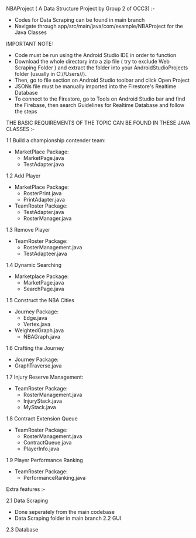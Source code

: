 NBAProject ( A Data Structure Project by Group 2 of OCC3) :-

- Codes for Data Scraping can be found in main branch
- Navigate through app/src/main/java/com/example/NBAProject for the Java Classes

IMPORTANT NOTE:
- Code must be run using the Android Studio IDE in order to function
- Download the whole directory into a zip file ( try to exclude Web Scraping Folder ) and extract the folder into your AndroidStudioProjects folder (usually in C://Users//).
- Then, go to file section on Android Studio toolbar and click Open Project
- JSONs file must be manually imported into the Firestore's Realtime Database
- To connect to the Firestore, go to Tools on Android Studio bar and find the Firebase, then search Guidelines for Realtime Database and follow the steps


THE BASIC REQUIREMENTS OF THE TOPIC CAN BE FOUND IN THESE JAVA CLASSES :-

1.1 Build a championship contender team:
- MarketPlace Package:
  - MarketPage.java
  - TestAdapter.java
  
1.2 Add Player
- MarketPlace Package:
  - RosterPrint.java
  - PrintAdapter.java
- TeamRoster Package:
  - TestAdapter.java
  - RosterManager.java
  
1.3 Remove Player
- TeamRoster Package:
  - RosterManagement.java
  - TestAdapteer.java
  
1.4 Dynamic Searching
- Marketplace Package:
  - MarketPage.java
  - SearchPage.java
  
1.5 Construct the NBA Cities
- Journey Package:
  - Edge.java
  - Vertex.java
- WeightedGraph.java
  - NBAGraph.java

1.6 Crafting the Journey
- Journey Package:
- GraphTraverse.java

1.7 Injury Reserve Management:
- TeamRoster Package:
  - RosterManagement.java
  - InjuryStack.java
  - MyStack.java
    
1.8 Contract Extension Queue
- TeamRoster Package:
  - RosterManagement.java
  - ContractQueue.java
  - PlayerInfo.java
  
1.9 Player Performance Ranking
- TeamRoster Package:
  - PerformanceRanking.java
 
    
Extra features :-

2.1 Data Scraping

- Done seperately from the main codebase
- Data Scraping folder in main branch
2.2 GUI

2.3 Database
